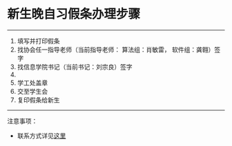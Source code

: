 # 新生晚自习假条办理步骤

---

1. 填写并打印假条
2. 找协会任一指导老师（当前指导老师： 算法组：肖敏雷， 软件组：龚翱）签字
3. 找信息学院书记（当前书记：刘宗良）签字
4.  
5. 学工处盖章
6. 交至学生会
7. 复印假条给新生

---

注意事项：

- 联系方式详见[这里](../wiki/相关教师联系方式.md)

